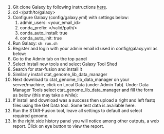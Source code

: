 1. Git clone Galaxy by following instructions [here](https://galaxyproject.org/admin/get-galaxy/).
2. cd </path/to/galaxy>
3. Configure Galaxy (config/galaxy.yml) with settings below:
   1. admin_users: <your_email_id>
   2. conda_prefix: </valid/path/>
   3. conda_auto_install: true
   4. conda_auto_init: true
4. Run Galaxy:
    `sh run.sh`
5. Register and login with your admin email id used in config/galaxy.yml as below:
6. Go to the Admin tab on the top panel
7. Select Install new tools and select Galaxy Tool Shed
8. Search for star-fusion and install it
9. Similarly install ctat_genome_lib_data_manager
10. Next download to ctat_genome_lib_data_manager on your server/machine, click on Local Data (under Admin Tab). Under Data Manager Tools select ctat_genome_lib_data_manager and fill the form as below (this may take a while):
11. If install and download was a success then upload a right and left fastq files using the Get Data tool. Some test data is available here.
12. Run the STAR-Fusion tool, leave all settings to default and select required genome. 
13. In the right side history panel you will notice among other outputs, a web report. Click on eye button to view the report. 
